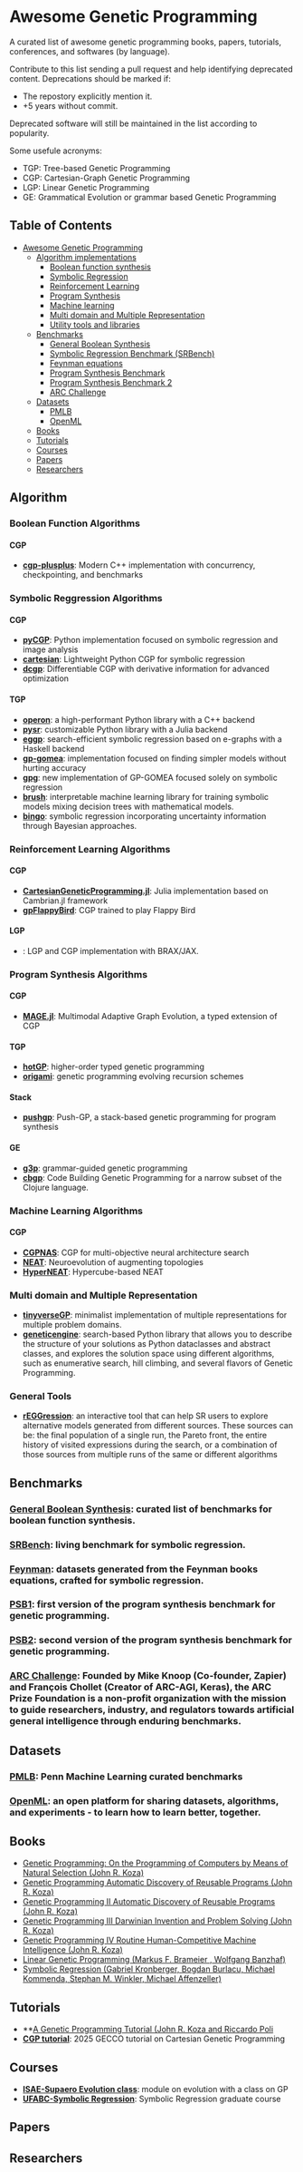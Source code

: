 # Awesome Genetic Programming

A curated list of awesome genetic programming books, papers, tutorials, conferences, and softwares (by language).

Contribute to this list sending a pull request and help identifying deprecated content. Deprecations should be marked if:

- The repostory explicitly mention it.
- +5 years without commit.

Deprecated software will still be maintained in the list according to popularity.

Some usefule acronyms:

- TGP: Tree-based Genetic Programming
- CGP: Cartesian-Graph Genetic Programming
- LGP: Linear Genetic Programming
- GE: Grammatical Evolution or grammar based Genetic Programming
  
## Table of Contents

<!-- MarkdownTOC depth=4 -->
<!-- Contents-->
- [Awesome Genetic Programming](#awesome-genetic-programming)
  - [Algorithm implementations](#algorithm)
    - [Boolean function synthesis](#boolean-function-algorithms)      
    - [Symbolic Regression](#symbolic-reggression-algorithms)
    - [Reinforcement Learning](#reinforcement-learning-algorithms)      
    - [Program Synthesis](#program-synthesis-algorithms)
    - [Machine learning](#machine-learning-algorithms)
    - [Multi domain and Multiple Representation](#multi-domain-and-multiple-representation)
    - [Utility tools and libraries](#general-tools)
  - [Benchmarks](#benchmarks)
    - [General Boolean Synthesis](#general-boolean-synthesis)
    - [Symbolic Regression Benchmark (SRBench)](#srbench)
    - [Feynman equations](#feynman)
    - [Program Synthesis Benchmark](#psb1)
    - [Program Synthesis Benchmark 2](#psb2)
    - [ARC Challenge](#arc-challenge)
  - [Datasets](#datasets)
    - [PMLB](#pmbl)
    - [OpenML](#openml)
  - [Books](#books)
  - [Tutorials](#tutorials)
  - [Courses](#courses)
  - [Papers](#papers)
  - [Researchers](#researchers)

## Algorithm

### Boolean Function Algorithms

#### CGP

- **[cgp-plusplus](https://github.com/RomanKalkreuth/cgp-plusplus)**: Modern C++ implementation with concurrency, checkpointing, and benchmarks

### Symbolic Reggression Algorithms

#### CGP

- **[pyCGP](https://github.com/scussatb/pyCGP)**: Python implementation focused on symbolic regression and image analysis
- **[cartesian](https://github.com/Ohjeah/cartesian)**: Lightweight Python CGP for symbolic regression
- **[dcgp](https://github.com/darioizzo/dcgp)**: Differentiable CGP with derivative information for advanced optimization

#### TGP

- **[operon](https://github.com/heal-research/pyoperon)**: a high-performant Python library with a C++ backend
- **[pysr](https://github.com/MilesCranmer/PySR)**: customizable Python library with a Julia backend
- **[eggp](https://github.com/folivetti/eggp)**: search-efficient symbolic regression based on e-graphs with a Haskell backend
- **[gp-gomea](https://github.com/marcovirgolin/GP-GOMEA)**: implementation focused on finding simpler models without hurting accuracy
- **[gpg](https://github.com/marcovirgolin/gpg)**: new implementation of GP-GOMEA focused solely on symbolic regression
- **[brush](https://github.com/cavalab/brush)**: interpretable machine learning library for training symbolic models mixing decision trees with mathematical models.
- **[bingo](https://github.com/nasa/bingo)**: symbolic regression incorporating uncertainty information through Bayesian approaches.

### Reinforcement Learning Algorithms

#### CGP

- **[CartesianGeneticProgramming.jl](https://github.com/d9w/CartesianGeneticProgramming.jl)**: Julia implementation based on Cambrian.jl framework
- **[gpFlappyBird](https://github.com/ShuhuaGao/gpFlappyBird)**: CGP trained to play Flappy Bird

#### LGP

- **[](https://github.com/giorgia-nadizar/cgpax)**: LGP and CGP implementation with BRAX/JAX.

### Program Synthesis Algorithms 

#### CGP

- **[MAGE.jl](https://github.com/camilodlt/MAGE.jl)**: Multimodal Adaptive Graph Evolution, a typed extension of CGP

#### TGP

- **[hotGP](https://github.com/mcf1110/hotgp)**: higher-order typed genetic programming
- **[origami](https://github.com/mcf1110/origami)**: genetic programming evolving recursion schemes

#### Stack

- **[pushgp](https://github.com/lspector/Clojush)**: Push-GP, a stack-based genetic programming for program synthesis

#### GE 

- **[g3p](https://robert-haas.github.io/g3p/)**: grammar-guided genetic programming
- **[cbgp](https://github.com/erp12/cbgp-lite)**: Code Building Genetic Programming for a narrow subset of the Clojure language.

### Machine Learning Algorithms

#### CGP 
- **[CGPNAS](https://github.com/Cosijopiii/CGPNAS)**: CGP for multi-objective neural architecture search
- **[NEAT](https://nn.cs.utexas.edu/soft-view.php?SoftID=4)**: Neuroevolution of augmenting topologies
- **[HyperNEAT](https://github.com/SirBob01/HyperNEAT)**: Hypercube-based NEAT

### Multi domain and Multiple Representation

- **[tinyverseGP](https://github.com/gpbench/tinyversegp)**: minimalist implementation of multiple representations for multiple problem domains.
- **[geneticengine](https://github.com/alcides/GeneticEngine)**: search-based Python library that allows you to describe the structure of your solutions as Python dataclasses and abstract classes, and explores the solution space using different algorithms, such as enumerative search, hill climbing, and several flavors of Genetic Programming.

### General Tools

- **[rEGGression](https://github.com/folivetti/reggression)**:  an interactive tool that can help SR users to explore alternative models generated from different sources. These sources can be: the final population of a single run, the Pareto front, the entire history of visited expressions during the search, or a combination of those sources from multiple runs of the same or different algorithms

## Benchmarks

### [General Boolean Synthesis](https://github.com/boolean-function-benchmarks/benchmarks): curated list of benchmarks for boolean function synthesis.

### [SRBench](https://cavalab.org/srbench/): living benchmark for symbolic regression.

### [Feynman](https://space.mit.edu/home/tegmark/aifeynman.html): datasets generated from the Feynman books equations, crafted for symbolic regression.

### [PSB1](https://erp12.github.io/program-synthesis-benchmarks/): first version of the program synthesis benchmark for genetic programming.

### [PSB2](https://erp12.github.io/program-synthesis-benchmarks/): second version of the program synthesis benchmark for genetic programming.

### [ARC Challenge](https://arcprize.org/): Founded by Mike Knoop (Co-founder, Zapier) and François Chollet (Creator of ARC-AGI, Keras), the ARC Prize Foundation is a non-profit organization with the mission to guide researchers, industry, and regulators towards artificial general intelligence through enduring benchmarks.

## Datasets

### [PMLB](https://github.com/EpistasisLab/pmlb): Penn Machine Learning curated benchmarks

### [OpenML](https://www.openml.org/): an open platform for sharing datasets, algorithms, and experiments - to learn how to learn better, together.

## Books

- [Genetic Programming: On the Programming of Computers by Means of Natural Selection (John R. Koza)](https://books.google.com.br/books/about/Genetic_Programming.html?id=Bhtxo60BV0EC)
- [Genetic Programming Automatic Discovery of Reusable Programs (John R. Koza)](https://www.google.com.br/books/edition/Genetic_Programming/AsNUoAEACAAJ)
- [Genetic Programming II Automatic Discovery of Reusable Programs (John R. Koza)](https://www.google.com.br/books/edition/Genetic_Programming_II/Nwl90AEACAAJ)
- [Genetic Programming III Darwinian Invention and Problem Solving (John R. Koza)](https://www.google.com.br/books/edition/Genetic_Programming_III/pIQEJHeevEcC)
- [Genetic Programming IV Routine Human-Competitive Machine Intelligence (John R. Koza)](https://www.google.com.br/books/edition/Genetic_Programming_IV/u8DZRPsh9VIC)
- [Linear Genetic Programming (Markus F. Brameier , Wolfgang Banzhaf)](https://link.springer.com/book/10.1007/978-0-387-31030-5)
- [Symbolic Regression (Gabriel Kronberger, Bogdan Burlacu, Michael Kommenda, Stephan M. Winkler, Michael Affenzeller)](https://www.routledge.com/Symbolic-Regression/Kronberger-Burlacu-Kommenda-Winkler-Affenzeller/p/book/9781138054813)

## Tutorials

- **[A Genetic Programming Tutorial  (John R. Koza and Riccardo Poli](http://www.lia.deis.unibo.it/Courses/AI/fundamentalsAI2004-05/lucidi/seminari/roli/gptutorial.pdf)
- **[CGP tutorial](https://github.com/d9w/CGP-tutorial)**: 2025 GECCO tutorial on Cartesian Genetic Programming
  
## Courses

- **[ISAE-Supaero Evolution class](https://github.com/d9w/evolution)**: module on evolution with a class on GP
- **[UFABC-Symbolic Regression](https://folivetti.github.io/teaching/2025-summer-teaching-2)**: Symbolic Regression graduate course
  
## Papers

## Researchers
